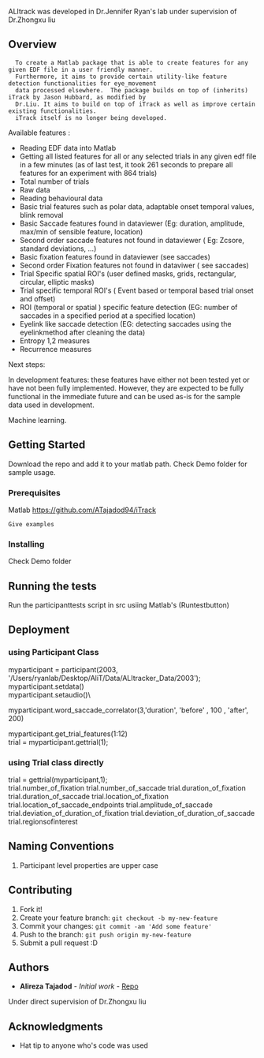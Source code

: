 ALItrack was developed in Dr.Jennifer Ryan's lab under supervision of Dr.Zhongxu liu
 
 
## Overview
      To create a Matlab package that is able to create features for any given EDF file in a user friendly manner. 
      Furthermore, it aims to provide certain utility-like feature detection functionalities for eye_movement 
      data processed elsewhere.  The package builds on top of (inherits) iTrack by Jason Hubbard, as modified by
      Dr.Liu. It aims to build on top of iTrack as well as improve certain existing functionalities.
      iTrack itself is no longer being developed. 
      
Available features : 
* Reading EDF data into Matlab
* Getting all listed features for all or any selected trials in any given edf file in a few minutes (as of last test, it took 261 seconds to prepare all features for an experiment with 864 trials)
* Total number of trials 
* Raw data
* Reading behavioural data
* Basic trial features such as polar data, adaptable onset temporal values, blink removal
* Basic Saccade features found in dataviewer (Eg: duration, amplitude, max/min of sensible feature, location)
* Second order saccade features not found in dataviewer ( Eg: Zcsore, standard deviations, ...)
* Basic fixation features found in dataviewer (see saccades)
* Second order Fixation features not found in dataviwer ( see saccades)
* Trial Specific spatial ROI's  (user defined masks, grids, rectangular, circular, elliptic masks)
* Trial specific temporal ROI's ( Event based  or temporal based trial onset and offset)
* ROI (temporal or spatial ) specific feature detection (EG: number of saccades in a specified period at a specified location)
* Eyelink like saccade detection (EG: detecting saccades using the eyelinkmethod after cleaning the data)
* Entropy 1,2 measures
* Recurrence measures 

Next steps: 

In development features: these features have either not been tested yet or have not been fully implemented. However, they are expected to be fully functional in the immediate future and can be used as-is for the sample data used in development.

Machine learning.

## Getting Started

Download the repo and add it to your matlab path. 
Check Demo folder for sample usage.

### Prerequisites

  Matlab
  https://github.com/ATajadod94/iTrack
```
Give examples
```

### Installing


Check Demo folder

## Running the tests

Run the participanttests script in src usiing Matlab's (Runtestbutton)

## Deployment

### using Participant Class 
myparticipant = participant(2003, '/Users/ryanlab/Desktop/AliT/Data/ALItracker_Data/2003');\
myparticipant.setdata()\
myparticipant.setaudio()\

myparticipant.word_saccade_correlator(3,'duration', 'before' , 100  , 'after', 200) 

myparticipant.get_trial_features(1:12)\
trial = myparticipant.gettrial(1);

### using Trial class directly 
trial = gettrial(myparticipant,1); \
trial.number_of_fixation
trial.number_of_saccade
trial.duration_of_fixation
trial.duration_of_saccade
trial.location_of_fixation
trial.location_of_saccade_endpoints
trial.amplitude_of_saccade
trial.deviation_of_duration_of_fixation
trial.deviation_of_duration_of_saccade
trial.regionsofinterest

## Naming Conventions 

1. Participant level properties are upper case


## Contributing

1. Fork it!
2. Create your feature branch: `git checkout -b my-new-feature`
3. Commit your changes: `git commit -am 'Add some feature'`
4. Push to the branch: `git push origin my-new-feature`
5. Submit a pull request :D


## Authors

* **Alireza Tajadod** - *Initial work* - [Repo](https://github.com/ATajadod94/ALITrack)

Under direct supervision of Dr.Zhongxu liu


## Acknowledgments

* Hat tip to anyone who's code was used

